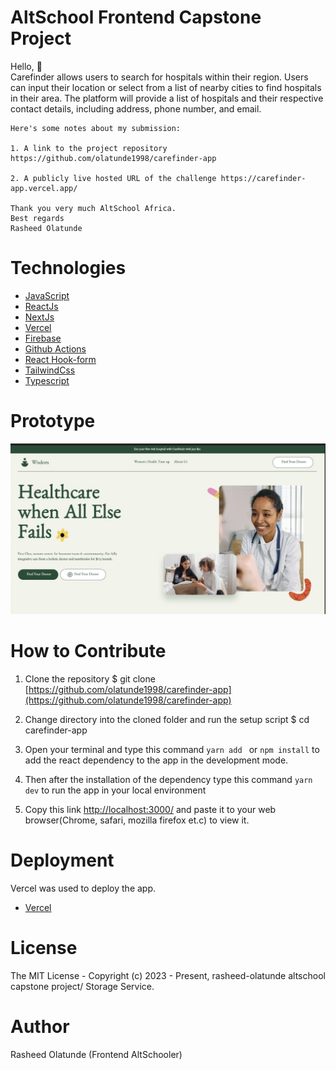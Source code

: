 # AltSchool Frontend Capstone Project

Hello, 👋 \
Carefinder allows users to search for hospitals within their region. Users can input their location or select from a list of nearby cities to find hospitals in their area. The platform will provide a list of hospitals and their respective contact details, including address, phone number, and email.
```
Here's some notes about my submission:

1. A link to the project repository  https://github.com/olatunde1998/carefinder-app

2. A publicly live hosted URL of the challenge https://carefinder-app.vercel.app/ 

Thank you very much AltSchool Africa.
Best regards
Rasheed Olatunde

```
# Technologies 

 + [JavaScript](https://javascript.info/) 
 + [ReactJs](https://react.dev/) 
 + [NextJs](https://nextjs.org/)
 + [Vercel](https://vercel.com/dashboard) 
 + [Firebase](https://firebase.google.com/) 
 + [Github Actions](https://docs.github.com/en/actions/)
 + [React Hook-form](https://react-hook-form.com/) 
 + [TailwindCss](https://tailwindcss.com/) 
 + [Typescript](https://www.typescriptlang.org/) 


# Prototype
![Minion](public/images/carefinder-prototype.jpeg)
 
# How to Contribute

1. Clone the repository 
$ git clone [https://github.com/olatunde1998/carefinder-app](https://github.com/olatunde1998/carefinder-app)

2. Change directory into the cloned folder and run the setup script
$ cd carefinder-app

3. Open your terminal and type this command `yarn add ` or `npm install` to add the react dependency to the app in the development mode.

4. Then after the installation of the  dependency type this command  `yarn dev` to run the app in your local environment 

5. Copy this link [http://localhost:3000/](http://localhost:3000/) and paste it to your web browser(Chrome, safari, mozilla firefox et.c) to view it.


# Deployment
Vercel was used to deploy the app. 
 + [Vercel](https://vercel.com/dashboard)

# License
The MIT License - Copyright (c) 2023 - Present, rasheed-olatunde altschool capstone project/  Storage Service.

# Author
Rasheed Olatunde (Frontend AltSchooler)